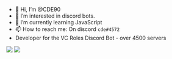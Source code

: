 - 👋 Hi, I’m @CDE90
- 👀 I’m interested in discord bots.
- 🌱 I’m currently learning JavaScript
- 📫 How to reach me: On discord `cde#4572`
- Developer for the VC Roles Discord Bot - over 4500 servers

![](https://github.com/cde90/github-stats/blob/master/generated/overview.svg)
![](https://github.com/cde90/github-stats/blob/master/generated/languages.svg)

<!---
CDE90/CDE90 is a ✨ special ✨ repository because its `README.md` (this file) appears on your GitHub profile.
You can click the Preview link to take a look at your changes.
--->
